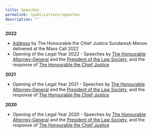 ```yaml
---
title: Speeches
permalink: /publications/speeches
description: ""
---
```

**2022**
* [Address](/files/Speeches/Chief%20Justice's%20address%20at%20Mass%20Call%202022.pdf) by The Honourable the Chief Justice Sundaresh Menon delivered at the Mass Call 2022
* Opening of the Legal Year 2022 - Speeches by [The Honourable Attorney-General](/files/Speeches/oly-2022--speech-by-the-attorney-generale653d4f7efd449cdb8569e0d8ec467d7.pdf) and the [President of the Law Society](/files/Speeches/oly-2022--address-of-the-president-of-the-law-society3ea5dd0d89e144d3baeaf2f0684e4861.pdf), and the response of [The Honourable the Chief Justice](/files/Speeches/oly-2022---response-by-chief-justice.pdf)

**2021**
* Opening of the Legal Year 2021 - Speeches by [The Honourable Attorney-General](/files/Speeches/oly-2021--speech-by-the-attorney-general.pdf) and the [President of the Law Society](/files/Speeches/oly-2021--address-of-the-president-of-the-law-society.pdf), and the response of [The Honourable the Chief Justice](/files/Speeches/oly-2021--address-of-the-honourable-the-chief-justice-sundaresh-menon.pdf)

**2020**
* Opening of the Legal Year 2020 - Speeches by [The Honourable Attorney-General](/files/Speeches/oly-2020---speech-by-attorney-general.pdf) and the [President of the Law Society](/files/Speeches/oly-2020---president-law-society.pdf), and the response of [The Honourable the Chief Justice](/files/Speeches/oly-2020---response-by-chief-justice.pdf)
